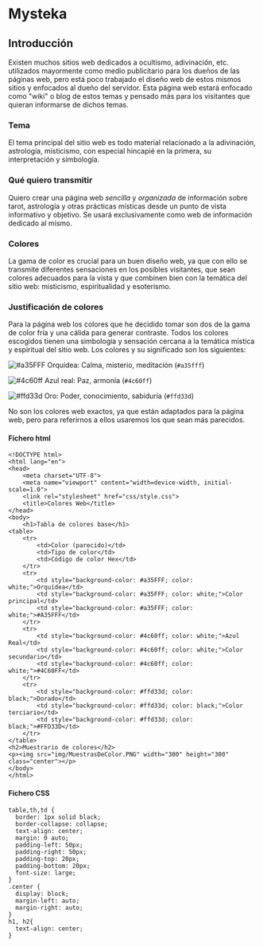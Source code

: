 # Mysteka
## Introducción
Existen muchos sitios web dedicados a ocultismo, adivinación, etc. utilizados mayormente como medio publicitario para los dueños de las páginas web, pero está poco trabajado el diseño web de estos mismos sitios y enfocados al dueño del servidor. Esta página web estará enfocado como "wiki" o blog de estos temas y pensado más para los visitantes que quieran informarse de dichos temas.

### Tema
El tema principal del sitio web es todo material relacionado a la adivinación, astrología, misticismo, con especial hincapié en la primera, su interpretación y simbología.

### Qué quiero transmitir
Quiero crear una página web *sencilla* y *organizada* de información sobre tarot, astrología y otras prácticas místicas desde un punto de vista informativo y objetivo. Se usará exclusivamente como web de información dedicado al mismo.

### Colores
La gama de color es crucial para un buen diseño web, ya que con ello se transmite diferentes sensaciones en los posibles visitantes, que sean colores adecuados para la vista y que combinen bien con la temática del sitio web: misticismo, espiritualidad y esoterismo.

### Justificación de colores
Para la página web los colores que he decidido tomar son dos de la gama de color fría y una cálida para generar contraste. Todos los colores escogidos tienen una simbología y sensación cercana a la temática mística y espiritual del sitio web.
Los colores y su significado son los siguientes:

![#a35FFF](https://placehold.co/15x15/a35FFF/a35FFF.png) Orquídea: Calma, misterio, meditación (`#a35fff`)

![#4c60ff](https://placehold.co/15x15/4c60ff/4c60ff.png) Azul real: Paz, armonía (`#4c60ff`)

![#ffd33d](https://placehold.co/15x15/ffd33d/ffd33d.png) Oro: Poder, conocimiento, sabiduría (`#ffd33d`)

No son los colores web exactos, ya que están adaptados para la página web, pero para referirnos a ellos usaremos los que sean más parecidos.

#### Fichero html
```
<!DOCTYPE html>
<html lang="en">
<head>
    <meta charset="UTF-8">
    <meta name="viewport" content="width=device-width, initial-scale=1.0">
    <link rel="stylesheet" href="css/style.css">
    <title>Colores Web</title>
</head>
<body>
    <h1>Tabla de colores base</h1>
<table>
    <tr>
        <td>Color (parecido)</td>
        <td>Tipo de color</td>
        <td>Código de color Hex</td>
    </tr>
    <tr>
        <td style="background-color: #a35FFF; color: white;">Orquídea</td>
        <td style="background-color: #a35FFF; color: white;">Color principal</td>
        <td style="background-color: #a35FFF; color: white;">#A35FFF</td>
    </tr>
    <tr>
        <td style="background-color: #4c60ff; color: white;">Azul Real</td>
        <td style="background-color: #4c60ff; color: white;">Color secundario</td>
        <td style="background-color: #4c60ff; color: white;">#4C60FF</td>
    </tr>
    <tr>
        <td style="background-color: #ffd33d; color: black;">Dorado</td>
        <td style="background-color: #ffd33d; color: black;">Color terciario</td>
        <td style="background-color: #ffd33d; color: black;">#FFD33D</td>
    </tr>
</table>
<h2>Muestrario de colores</h2>
<p><img src="img/MuestrasDeColor.PNG" width="300" height="300" class="center"></p>
</body>
</html>
```
#### Fichero CSS
```
table,th,td {
  border: 1px solid black;
  border-collapse: collapse;
  text-align: center;
  margin: 0 auto;
  padding-left: 50px;
  padding-right: 50px;
  padding-top: 20px;
  padding-bottom: 20px;
  font-size: large;
}
.center {
  display: block;
  margin-left: auto;
  margin-right: auto;
}
h1, h2{
  text-align: center;
}
```
